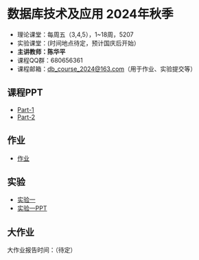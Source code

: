 数据库技术及应用 2024年秋季
==========================

- 理论课堂：每周五（3,4,5），1~18周，5207
- 实验课堂：(时间地点待定，预计国庆后开始）
- **主讲教师：陈华平**
- 课程QQ群：680656361
- 课程邮箱：db_course_2024@163.com（用于作业、实验提交等）

课程PPT
------

- [Part-1](PPT/part_1.ppt)
- [Part-2](PPT/part_2.ppt)

作业
----------

- [作业](homework)

## 实验

- [实验一](lab1)
- [实验一PPT](PPT/测试.pptx)

大作业
------

大作业报告时间：（待定）
